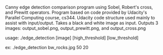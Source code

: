 Canny edge detection comparison program using Sobel, Robert's cross, and Prewitt operators.
Program based on code provided by Udacity's Parallel Computing course, cs344.
Udacity code structure used mainly to assist with input/output.
Takes a black and white image as input.
Outputs 3 images: output_sobel.png, output_prewitt.png, and output_cross.png


usage: ./edge_detection [image] [high_threshold] [low_threshold]

ex: ./edge_detection bw_rocks.jpg 50 20

